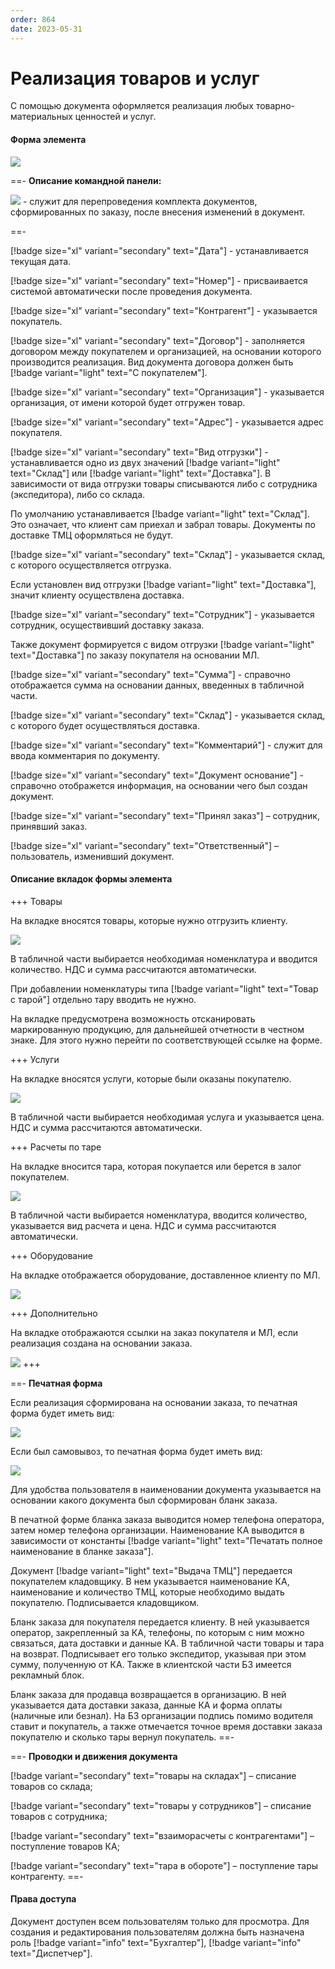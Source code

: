 ```yaml
---
order: 864
date: 2023-05-31
---
```

# Реализация товаров и услуг

С помощью документа оформляется реализация любых товарно-материальных ценностей и услуг.

#### Форма элемента

![](/images/Реализация.jpg)

==- **Описание командной панели:**

![](/images/Перезаполнить_документы.jpg) - служит для перепроведения комплекта документов, сформированных по заказу, после внесения изменений в документ.

==-

[!badge size="xl" variant="secondary" text="Дата"] - устанавливается текущая дата.

[!badge size="xl" variant="secondary" text="Номер"] - присваивается системой автоматически после проведения документа.

[!badge size="xl" variant="secondary" text="Контрагент"] - указывается покупатель.

[!badge size="xl" variant="secondary" text="Договор"] - заполняется договором между покупателем и организацией, на основании которого производится реализация. Вид документа договора должен быть [!badge variant="light" text="С покупателем"].

[!badge size="xl" variant="secondary" text="Организация"] - указывается организация, от имени которой будет отгружен товар.

[!badge size="xl" variant="secondary" text="Адрес"] - указывается адрес покупателя.

[!badge size="xl" variant="secondary" text="Вид отгрузки"] - устанавливается одно из двух значений [!badge variant="light" text="Склад"] или [!badge variant="light" text="Доставка"]. В зависимости от вида отгрузки товары списываются либо с сотрудника (экспедитора), либо со склада.

По умолчанию устанавливается [!badge variant="light" text="Склад"]. Это означает, что клиент сам приехал и забрал товары. Документы по доставке ТМЦ оформляться не будут.

[!badge size="xl" variant="secondary" text="Склад"] - указывается склад, с которого осуществляется отгрузка.


Если установлен вид отгрузки [!badge variant="light" text="Доставка"], значит клиенту осуществлена доставка.

[!badge size="xl" variant="secondary" text="Сотрудник"] - указывается сотрудник, осуществивший доставку заказа.

Также документ формируется с видом отгрузки [!badge variant="light" text="Доставка"] по заказу покупателя на основании МЛ.

[!badge size="xl" variant="secondary" text="Сумма"] - справочно отображается сумма на основании данных, введенных в табличной части.

[!badge size="xl" variant="secondary" text="Склад"] - указывается склад, с которого будет осуществляться доставка.

[!badge size="xl" variant="secondary" text="Комментарий"] - служит для ввода комментария по документу.

[!badge size="xl" variant="secondary" text="Документ основание"] - справочно отображется информация, на основании чего был создан документ.

[!badge size="xl" variant="secondary" text="Принял заказ"] – сотрудник, принявший заказ.

[!badge size="xl" variant="secondary" text="Ответственный"] – пользователь, изменивший документ.

#### Описание вкладок формы элемента

+++ Товары

На вкладке вносятся товары, которые нужно отгрузить клиенту.

![](/images/Вкладка_товары_реализация.jpg)

В табличной части выбирается необходимая номенклатура и вводится количество. НДС и сумма рассчитаются автоматически.

При добавлении номенклатуры типа [!badge variant="light" text="Товар с тарой"] отдельно тару вводить не нужно.

На вкладке предусмотрена возможность отсканировать маркированную продукцию, для дальнейшей отчетности в честном знаке. Для этого нужно перейти по соответствующей ссылке на форме.

+++ Услуги

На вкладке вносятся услуги, которые были оказаны покупателю.

![](/images/Вкладка_услуги_реализация.jpg)

В табличной части выбирается необходимая услуга и указывается цена. НДС и сумма рассчитаются автоматически.

+++ Расчеты по таре

На вкладке вносится тара, которая покупается или берется в залог покупателем.

![](/images/Вкладка_расчеты_по_таре_реализация.jpg)

В табличной части выбирается номенклатура, вводится количество, указывается вид расчета и цена. НДС и сумма рассчитаются автоматически.

+++ Оборудование

На вкладке отображается оборудование, доставленное клиенту по МЛ.

![](/images/Вкладка_оборудование_реализация.jpg)

+++ Дополнительно

На вкладке отображаются ссылки на заказ покупателя и МЛ, если реализация создана на основании заказа.

![](/images/Вкладка_дополнительно_реализация.jpg)
+++

==- **Печатная форма**

Если реализация сформирована на основании заказа, то печатная форма будет иметь вид:

![](/images/Печатная_форма_реализация_по_заказу.jpg)

Если был самовывоз, то печатная форма будет иметь вид:

![](/images/Печатная_форма_реализация_самовывоз.jpg)

Для удобства пользователя в наименовании документа указывается на основании какого документа был сформирован бланк заказа. 

В печатной форме бланка заказа выводится номер телефона оператора, затем номер телефона организации. Наименование КА выводится в зависимости от константы [!badge variant="light" text="Печатать полное наименование в бланке заказа"].

Документ [!badge variant="light" text="Выдача ТМЦ"] передается покупателем кладовщику. В нем указывается наименование КА, наименование и количество ТМЦ, которые необходимо выдать покупателю. Подписывается кладовщиком.

Бланк заказа для покупателя передается клиенту. В ней указывается оператор, закрепленный за КА, телефоны, по которым с ним можно связаться, дата доставки и данные КА. В табличной части товары и тара на возврат. Подписывает его только экспедитор, указывая при этом сумму, полученную от КА. Также в клиентской части БЗ имеется рекламный блок.

Бланк заказа для продавца возвращается в организацию. В ней указывается дата доставки заказа, данные КА и форма оплаты (наличные или безнал). На БЗ организации подпись помимо водителя ставит и покупатель, а также отмечается точное время доставки заказа покупателю и сколько тары вернул покупатель.
==-

==- **Проводки и движения документа**

[!badge variant="secondary" text="товары на складах"] – списание товаров со склада;

[!badge variant="secondary" text="товары у сотрудников"] – списание товаров с сотрудника;

[!badge variant="secondary" text="взаиморасчеты с контрагентами"] – поступление товаров КА;

[!badge variant="secondary" text="тара в обороте"] – поступление тары контрагенту.
==-

#### Права доступа

Документ доступен всем пользователям только для просмотра. Для создания и редактирования пользователям должна быть назначена роль [!badge variant="info" text="Бухгалтер"], [!badge variant="info" text="Диспетчер"].
